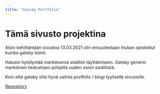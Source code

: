 ```yaml
---
title: "Gatsby Portfolio"
---
```

# Tämä sivusto projektina
Aloin kehittämään sivustoa 13.03.2021 olin entuudestaan hiukan opiskellut kuinka gatsby toimii.

Halusin hyödyntää markdownia sisällön täyttämiseen. Gatsby generoi markdown tiedostojen pohjalta uuden osion sisällöstä.

Koin että gatsby olisi hyvä valinta portfolio / blogi tyyliselle sivustolle.

[Repository](https://github.com/Zerkath/portfolio-gatsby/)
